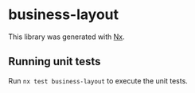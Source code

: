 # business-layout

This library was generated with [Nx](https://nx.dev).

## Running unit tests

Run `nx test business-layout` to execute the unit tests.
